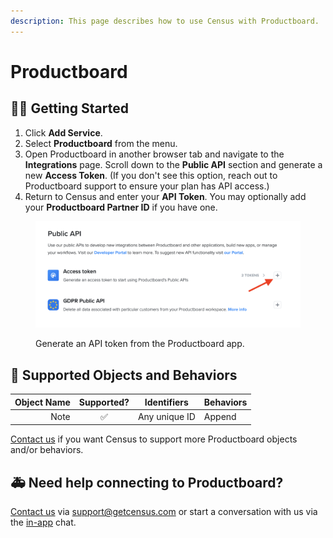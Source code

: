 ```yaml
---
description: This page describes how to use Census with Productboard.
---
```


# Productboard

## 🏃‍♀️ Getting Started

1. Click **Add Service**.
2. Select **Productboard** from the menu.
3. Open Productboard in another browser tab and navigate to the **Integrations** page. Scroll down to the **Public API** section and generate a new **Access Token**. (If you don't see this option, reach out to Productboard support to ensure your plan has API access.)
3. Return to Census and enter your **API Token**. You may optionally add your **Productboard Partner ID** if you have one.

<figure><img src="../.gitbook/assets/productboard.png" alt=""><figcaption><p>Generate an API token from the Productboard app.</p></figcaption></figure>

## 🔀 Supported Objects and Behaviors

| **Object Name** | **Supported?** | **Identifiers**  | **Behaviors** |
| --------------: | :------------: | ---------------- | --------------|
| Note | ✅ | Any unique ID | Append |

[Contact us](mailto:support@getcensus.com) if you want Census to support more Productboard objects and/or behaviors.

## 🚑 Need help connecting to Productboard?

[Contact us](mailto:support@getcensus.com) via support@getcensus.com or start a conversation with us via the [in-app](https://app.getcensus.com) chat.
